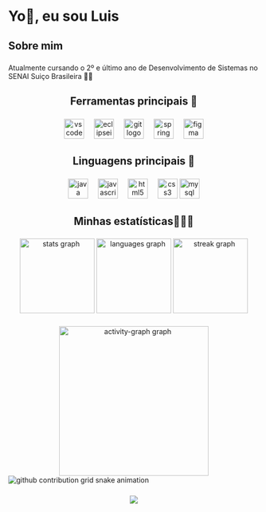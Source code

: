 <h1 align="left">Yo👋, eu sou Luis</h1>

###

<h2 align="left">Sobre mim</h2>

###

<p align="left">Atualmente cursando o 2º e último ano de Desenvolvimento de Sistemas no SENAI Suiço Brasileira 🏫📖</p>

###

<h2 align="center">Ferramentas principais 🔧</h2>

###

<div align="center">
  <img src="https://cdn.jsdelivr.net/gh/devicons/devicon/icons/vscode/vscode-original.svg" height="40" alt="vscode logo"  />
  <img width="12" />
  <img src="https://skillicons.dev/icons?i=eclipse" height="40" alt="eclipseide logo"  />
  <img width="12" />
  <img src="https://skillicons.dev/icons?i=git" height="40" alt="git logo"  />
  <img width="12" />
  <img src="https://skillicons.dev/icons?i=spring" height="40" alt="spring logo"  />
  <img width="12" />
  <img src="https://skillicons.dev/icons?i=figma" height="40" alt="figma logo"  />
</div>

###

<h2 align="center">Linguagens principais 👾</h2>

###

<div align="center">
  <img src="https://cdn.jsdelivr.net/gh/devicons/devicon/icons/java/java-original.svg" height="40" alt="java logo"  />
  <img width="12" />
  <img src="https://cdn.jsdelivr.net/gh/devicons/devicon/icons/javascript/javascript-plain.svg" height="40" alt="javascript logo"  />
  <img width="12" />
  <img src="https://cdn.jsdelivr.net/gh/devicons/devicon/icons/html5/html5-original.svg" height="40" alt="html5 logo"  />
  <img width="12" />
  <img src="https://cdn.jsdelivr.net/gh/devicons/devicon/icons/css3/css3-original.svg" height="40" alt="css3 logo"  />
  <img src="https://cdn.jsdelivr.net/gh/devicons/devicon/icons/mysql/mysql-original.svg" height="40" alt="mysql logo"  />
</div>

###

<h2 align="center">Minhas estatísticas🧑🏻‍💻 </h2>

###

<div align="center">
  <img src="https://github-readme-stats.vercel.app/api?username=LuisCantieri&hide_title=false&hide_rank=false&show_icons=true&include_all_commits=true&count_private=true&disable_animations=false&theme=midnight-purple&locale=en&hide_border=false&order=1" height="150" alt="stats graph"  />
  <img src="https://github-readme-stats.vercel.app/api/top-langs?username=LuisCantieri&locale=en&hide_title=false&layout=compact&card_width=320&langs_count=5&theme=midnight-purple&hide_border=false&order=2" height="150" alt="languages graph"  />
  <img src="https://streak-stats.demolab.com?user=LuisCantieri&locale=en&mode=daily&theme=midnight-purple&hide_border=false&border_radius=5&order=3" height="150" alt="streak graph"  />
</div>

###

<div align="center">
  <img src="https://github-readme-activity-graph.vercel.app/graph?username=LuisCantieri&radius=16&theme=react&area=true&order=5" height="300" alt="activity-graph graph"  />
</div>


<picture align="center">
  <source media="(prefers-color-scheme: dark)" srcset="https://raw.githubusercontent.com/LuisCantieri/LuisCantieri/output/github-contribution-grid-snake-dark.svg">
  <source media="(prefers-color-scheme: light)" srcset="https://raw.githubusercontent.com/LuisCantieri/LuisCantieri/output/github-contribution-grid-snake-dark.svg">
  <img align="center" alt="github contribution grid snake animation" src="https://raw.githubusercontent.com/LuisCantieri/LuisCantieri/output/github-contribution-grid-snake.svg">
</picture>

###

<div align="center">
  <img src="https://profile-counter.glitch.me/LuisCantieri/count.svg?"  />
</div>

###
